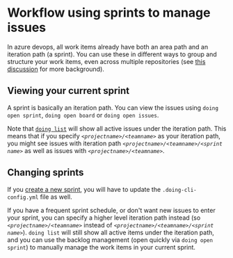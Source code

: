 # Workflow using sprints to manage issues

In azure devops, all work items already have both an area path and an iteration path (a sprint). You can use these in different ways to group and structure your work items, even across multiple repositories (see [this discussion](../discussion/oneproject_setup.md) for more background).

## Viewing your current sprint

A sprint is basically an iteration path. You can view the issues using `doing open sprint`, `doing open board` or `doing open issues`.

Note that [`doing list`](../reference/manual/list.md) will show all active issues under the iteration path. This means that if you specify *`<projectname>/<teamname>`* as your iteration path, you might see issues with iteration path *`<projectname>/<teamname>/<sprint name>`* as well as issues with *`<projectname>/<teamname>`*.

## Changing sprints

If you [create a new sprint](https://docs.microsoft.com/en-us/azure/devops/organizations/settings/set-iteration-paths-sprints?view=azure-devops&tabs=browser), you will have to update the `.doing-cli-config.yml` file as well.

If you have a frequent sprint schedule, or don't want new issues to enter your sprint, you can specify a higher level iteration path instead (so *`<projectname>/<teamname>`* instead of *`<projectname>/<teamname>/<sprint name>`*). `doing list` will still show all active items under the iteration path, and you can use the backlog management (open quickly via `doing open sprint`) to manually manage the work items in your current sprint.
